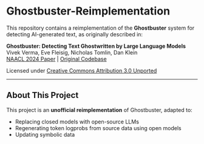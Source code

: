 # Ghostbuster-Reimplementation

This repository contains a reimplementation of the **Ghostbuster** system for detecting AI-generated text, as originally described in:

**Ghostbuster: Detecting Text Ghostwritten by Large Language Models**  
Vivek Verma, Eve Fleisig, Nicholas Tomlin, Dan Klein  
[NAACL 2024 Paper](https://arxiv.org/abs/2305.15047) | [Original Codebase](https://github.com/vivek3141/ghostbuster)

Licensed under [Creative Commons Attribution 3.0 Unported](https://creativecommons.org/licenses/by/3.0/)

---

## About This Project

This project is an **unofficial reimplementation** of Ghostbuster, adapted to:

- Replacing closed models with open-source LLMs
- Regenerating token logprobs from source data using open models
- Updating symbolic data

